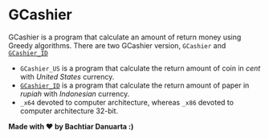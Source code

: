 # GCashier
GCashier is a program that calculate an amount of return money using Greedy algorithms. 
There are two GCashier version, `GCashier` and [`GCashier_ID`](gihub.com/zentochi/GCashier)
- `GCashier_US` is a program that calculate the return amount of coin in <i>cent</i> with <i>United States</i> currency.
- [`GCashier_ID`](gihub.com/zentochi/GCashier) is a program that calculate the return amount of paper in <i>rupiah</i> with <i>Indonesian</i> currency. 
- `_x64` devoted to computer architecture, whereas `_x86` devoted to computer architecture 32-bit.



<b> Made with ❤ by Bachtiar Danuarta :) </b>
